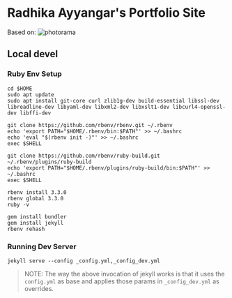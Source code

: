 # Radhika Ayyangar's Portfolio Site

Based on:
![photorama](https://raw.githubusercontent.com/sunbliss/photorama/gh-pages/photorama_thumb.gif)

## Local devel

### Ruby Env Setup

```
cd $HOME
sudo apt update 
sudo apt install git-core curl zlib1g-dev build-essential libssl-dev libreadline-dev libyaml-dev libxml2-dev libxslt1-dev libcurl4-openssl-dev libffi-dev

git clone https://github.com/rbenv/rbenv.git ~/.rbenv
echo 'export PATH="$HOME/.rbenv/bin:$PATH"' >> ~/.bashrc
echo 'eval "$(rbenv init -)"' >> ~/.bashrc
exec $SHELL

git clone https://github.com/rbenv/ruby-build.git ~/.rbenv/plugins/ruby-build
echo 'export PATH="$HOME/.rbenv/plugins/ruby-build/bin:$PATH"' >> ~/.bashrc
exec $SHELL

rbenv install 3.3.0
rbenv global 3.3.0
ruby -v

gem install bundler
gem install jekyll
rbenv rehash
```

### Running Dev Server

```
jekyll serve --config _config.yml,_config_dev.yml
```

> NOTE: The way the above invocation of jekyll works is that it uses the `config.yml` as base and applies those params in `_config_dev.yml` as overrides.

